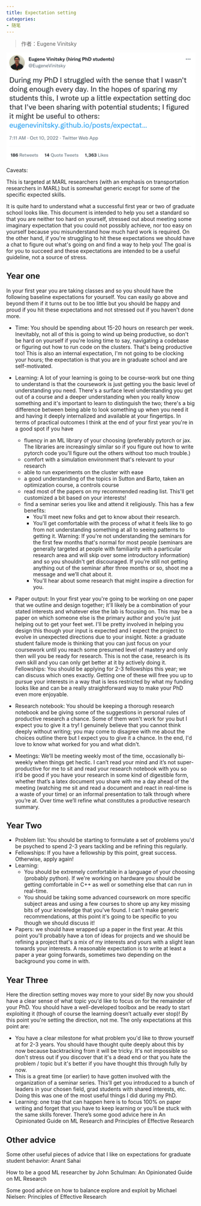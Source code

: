 ```yaml
---
title: Expectation setting
categories:
- 随笔
---
```

> 作者：Eugene Vinitsky


![Eugene_Vinitsky_twitter](./../../picture/Eugene_Vinitsky_twitter.png)

Caveats:

This is targeted at MARL researchers (with an emphasis on transportation researchers in MARL) but is somewhat generic except for some of the specific expected skills.

It is quite hard to understand what a successful first year or two of graduate school looks like. This document is intended to help you set a standard so that you are neither too hard on yourself, stressed out about meeting some imaginary expectation that you could not possibly achieve, nor too easy on yourself because you misunderstand how much hard work is required.
On the other hand, if you're struggling to hit these expectations we should have a chat to figure out what's going on and find a way to help you! The goal is for you to succeed and these expectations are intended to be a useful guideline, not a source of stress.
<!-- more -->

## Year one
In your first year you are taking classes and so you should have the following baseline expectations for yourself. You can easily go above and beyond them if it turns out to be too little but you should be happy and proud if you hit these expectations and not stressed out if you haven't done more.

- Time: You should be spending about 15-20 hours on research per week. Inevitably, not all of this is going to wind up being productive, so don't be hard on yourself if you're losing time to say, navigating a codebase or figuring out how to run code on the clusters. That's being productive too! This is also an internal expectation, I'm not going to be clocking your hours; the expectation is that you are in graduate school and are self-motivated.

- Learning: A lot of your learning is going to be course-work but one thing to understand is that the coursework is just getting you the basic level of understanding you need. There's a surface level understanding you get out of a course and a deeper understanding when you really know something and it's important to learn to distinguish the two; there's a big difference between being able to look something up when you need it and having it deeply internalized and available at your fingertips. In terms of practical outcomes I think at the end of your first year you're in a good spot if you have
  - fluency in an ML library of your choosing (preferably pytorch or jax. The libraries are increasingly similar so if you figure out how to write pytorch code you’ll figure out the others without too much trouble.)
  - comfort with a simulation environment that's relevant to your research
  - able to run experiments on the cluster with ease
  - a good understanding of the topics in Sutton and Barto, taken an optimization course, a controls course
  - read most of the papers on my recommended reading list. This'll get customized a bit based on your interests!
  - find a seminar series you like and attend it religiously. This has a few benefits:
    - You'll meet new folks and get to know about their research.
    - You'll get comfortable with the process of what it feels like to go from not understanding something at all to seeing patterns to getting it. Warning: If you're not understanding the seminars for the first few months that's normal for most people (seminars are generally targeted at people with familiarity with a particular research area and will skip over some introductory information) and so you shouldn't get discouraged. If you’re still not getting anything out of the seminar after three months or so, shoot me a message and we’ll chat about it. 
    - You'll hear about some research that might inspire a direction for you.
- Paper output: In your first year you're going to be working on one paper that we outline and design together; it'll likely be a combination of your stated interests and whatever else the lab is focusing on. This may be a paper on which someone else is the primary author and you’re just helping out to get your feet wet. I'll be pretty involved in helping you design this though your input is expected and I expect the project to evolve in unexpected directions due to your insight. Note: a graduate student failure mode is thinking that you can just focus on your coursework until you reach some presumed level of mastery and only then will you be ready for research. This is not the case, research is its own skill and you can only get better at it by actively doing it.
Fellowships: You should be applying for 2-3 fellowships this year; we can discuss which ones exactly. Getting one of these will free you up to pursue your interests in a way that is less restricted by what my funding looks like and can be a really straightforward way to make your PhD even more enjoyable.
- Research notebook: You should be keeping a thorough research notebook and be giving some of the suggestions in personal rules of productive research a chance. Some of them won't work for you but I expect you to give it a try! I genuinely believe that you cannot think deeply without writing; you may come to disagree with me about the choices outline there but I expect you to give it a chance. In the end, I'd love to know what worked for you and what didn't.
- Meetings: We’ll be meeting weekly most of the time, occasionally bi-weekly when things get hectic. I can’t read your mind and it’s not super-productive for me to sit and read your research notebook with you so it’d be good if you have your research in some kind of digestible form, whether that’s a latex document you share with me a day ahead of the meeting (watching me sit and read a document and react in real-time is a waste of your time) or an informal presentation to talk through where you’re at. Over time we’ll refine what constitutes a productive research summary.

## Year Two

- Problem list: You should be starting to formulate a set of problems you'd be psyched to spend 2-3 years tackling and be refining this regularly.
- Fellowships: If you have a fellowship by this point, great success. Otherwise, apply again!
- Learning:
    - You should be extremely comfortable in a language of your choosing (probably python). If we're working on hardware you should be getting comfortable in C++ as well or something else that can run in real-time.
    - You should be taking some advanced coursework on more specific subject areas and using a few courses to shore up any key missing bits of your knowledge that you've found. I can't make generic recommendations, at this point it's going to be specific to you though we should discuss it!
- Papers: we should have wrapped up a paper in the first year. At this point you'll probably have a ton of ideas for projects and we should be refining a project that's a mix of my interests and yours with a slight lean towards your interests. A reasonable expectation is to write at least a paper a year going forwards, sometimes two depending on the background you come in with.

## Year Three

Here the direction setting moves way more to your side! By now you should have a clear sense of what topic you'd like to focus on for the remainder of your PhD. You should have a well-developed toolbox and be ready to start exploiting it (though of course the learning doesn’t actually ever stop)! By this point you're setting the direction, not me. The only expectations at this point are:

- You have a clear milestone for what problem you'd like to throw yourself at for 2-3 years. You should have thought quite deeply about this by now because backtracking from it will be tricky. It's not impossible so don't stress out if you discover that it's a dead end or that you hate the problem / topic but it's better if you have thought this through fully by now.
- This is a great time (or earlier) to have gotten involved with the organization of a seminar series. This’ll get you introduced to a bunch of leaders in your chosen field, grad students with shared interests, etc. Doing this was one of the most useful things I did during my PhD.
- Learning: one trap that can happen here is to focus 100% on paper writing and forget that you have to keep learning or you’ll be stuck with the same skills forever. There’s some good advice here in An Opinionated Guide on ML Research and Principles of Effective Research


## Other advice
Some other useful pieces of advice that I like on expectations for graduate student behavior:
Anant Sahai

How to be a good ML researcher by John Schulman: An Opinionated Guide on ML Research 

Some good advice on how to balance explore and exploit by Michael Nielsen: Principles of Effective Research